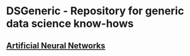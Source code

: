 # DSGeneric - Repository for generic data science know-hows

## [Artificial Neural Networks](NeuralNetworks.md)
